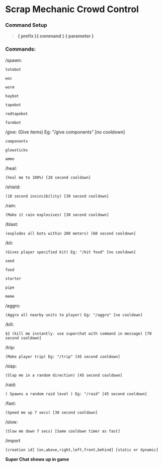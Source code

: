 # Scrap Mechanic Crowd Control

### Command Setup
> **{ prefix }{ command }  { parameter }**

### Commands:
        
/spawn:

    totebot 
            
    woc 
            
    worm 
            
    haybot
            
    tapebot 
            
    redtapebot 
            
    farmbot
            
/give: (Give items) Eg: "/give components" [no cooldown]

    components
    
    glowsticks
    
    ammo
    
/heal:

    (heal me to 100%) [20 second cooldown]

/shield:

    (10 second invincibility) [30 second cooldown]

/rain:

    (Make it rain explosives) [30 second cooldown]

/blast:

    (explodes all bots within 200 meters) [60 second cooldown]

/kit:

    (Gives player specified kit) Eg: "/kit food" [no cooldown]

    seed
            
    food
            
    starter
            
    pipe
            
    meme
            
/aggro:

    (Aggro all nearby units to player) Eg: "/aggro" [no cooldown]

/kill:

    $2 (kill me instantly. use superchat with command in message) [70 second cooldown]

/trip:

    (Make player trip) Eg: "/trip" [45 second cooldown]

/slap:
    
    (Slap me in a random direction) [45 second cooldown]

/raid:

    ( Spawns a random raid level ) Eg: "/raid" [45 second cooldown]

/fast:
    
    (Speed me up 7 secs) [30 second cooldown]

/slow:

    (Slow me down 7 secs) [Same cooldown timer as fast]

/import

    [creation id] [on,above,right,left,front,behind] [static or dynamic]

**Super Chat shows up in game**
